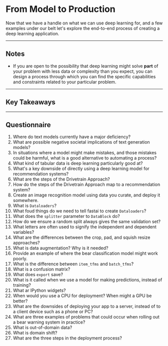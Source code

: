 # From Model to Production

Now that we have a handle on what we can use deep learning for, and a few examples under our belt let's explore the end-to-end process of creating a deep learning application.

---

## Notes

- If you are open to the possibility that deep learning might solve **part** of your problem with less data or complexity than you expect, you can design a process through which you can find the specific capabilities and constraints related to your particular problem.

---

## Key Takeaways

---

## Questionnaire

1. Where do text models currently have a major deficiency?
2. What are possible negative societal implications of text generation models?
3. In situations where a model might make mistakes, and those mistakes could be harmful, what is a good alternative to automating a process?
4. What kind of tabular data is deep learning particularly good at?
5. What's a key downside of directly using a deep learning model for recommendation systems?
6. What are the steps of the Drivetrain Approach?
7. How do the steps of the Drivetrain Approach map to a recommendation system?
8. Create an image recognition model using data you curate, and deploy it somewhere.
9. What is `Dataloaders`?
10. What foud things do we need to tell fastai to create `Dataloaders`?
11. What does the `splitter` parameter to `DataBlock` do?
12. How do we ensure a random split always gives the same validation set?
13. What letters are often used to signify the independent and dependent variables?
14. What are the differences between the crop, pad, and squish resize approaches?
15. What is data augmentation? Why is it needed?
16. Provide an example of where the bear classification model might work poorly.
17. What is the difference between `item_tfms` and `batch_tfms`?
18. What is a confusion matrix?
19. What does `export` save?
20. What is it called when we use a model for making predictions, instead of training?
21. What ar IPython widgets?
22. When would you use a CPU for deployment? When might a GPU be better?
23. What are the downsides of deploying your app to a server, instead of to a client device such as a phone or PC?
24. What are three examples of problems that could occur when rolling out a bear warning system in practice?
25. What is out-of-domain data?
26. What is domain shift?
27. What are the three steps in the deployment process?
